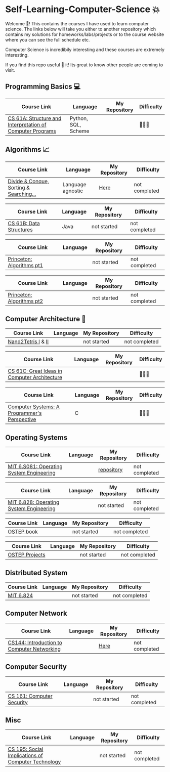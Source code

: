 # Self-Learning-Computer-Science :collision:

Welcome 👋! This contains the courses I have used to learn computer science. The links below will take you either to another repository which contains my solutions for homeworks/labs/projects or to the course website where you can see the full schedule etc.

Computer Science is incredibily interesting and these courses are extremely interesting.

If you find this repo useful :star2: it! Its great to know other people are coming to visit.


## Programming Basics :computer:

| Course Link | Language | My Repository | Difficulty | 
| ------------- | ------------- | ------------- | ------------- |
| [CS 61A: Structure and Interpretation of Computer Programs](https://cs61a.org/)| Python, SQL, Scheme| | :star2::star2::star2: |


## Algorithms :chart_with_upwards_trend:
| Course Link | Language | My Repository | Difficulty | 
| ------------- | ------------- | ------------- | ------------- |
| [Divide & Conque, Sorting & Searching... ](https://www.coursera.org/learn/algorithms-divide-conquer)| Language agnostic | [Here](https://github.com/Lewisjohnward/divide-and-conquer-sorting-and-searching-and-randomized-algorithms) | not completed |

| Course Link | Language | My Repository | Difficulty | 
| ------------- | ------------- | ------------- | ------------- |
| [CS 61B: Data Structures](https://fa22.datastructur.es/)| Java | not started | not completed |

| Course Link | Language | My Repository | Difficulty | 
| ------------- | ------------- | ------------- | ------------- |
| [Princeton: Algorithms pt1](https://www.coursera.org/learn/algorithms-part1)|  | not started | not completed |

| Course Link | Language | My Repository | Difficulty | 
| ------------- | ------------- | ------------- | ------------- |
| [Princeton: Algorithms pt2](https://www.coursera.org/learn/algorithms-part2)|  | not started | not completed |

## Computer Architecture :wrench:

| Course Link | Language | My Repository | Difficulty | 
| ------------- | ------------- | ------------- | ------------- |
| [Nand2Tetris I](https://www.coursera.org/learn/build-a-computer/home/week/1) & [II](https://www.coursera.org/learn/nand2tetris2/home/welcome)|  | not started | not completed |

| Course Link | Language | My Repository | Difficulty | 
| ------------- | ------------- | ------------- | ------------- |
| [CS 61C: Great Ideas in Computer Architecture](https://inst.eecs.berkeley.edu/~cs61c/fa15/)| | | :star2::star2::star2: |

| Course Link | Language | My Repository | Difficulty | 
| ------------- | ------------- | ------------- | ------------- |
| [Computer Systems: A Programmer's Perspective](http://csapp.cs.cmu.edu/)| C | | :star2::star2::star2: |

## Operating Systems

| Course Link | Language | My Repository | Difficulty | 
| ------------- | ------------- | ------------- | ------------- |
| [MIT 6.S081: Operating System Engineering](https://pdos.csail.mit.edu/6.S081/2020/)| | [repository](https://github.com/Lewisjohnward/MIT-6.S081) | not completed |

| Course Link | Language | My Repository | Difficulty | 
| ------------- | ------------- | ------------- | ------------- |
| [MIT 6.828: Operating System Engineering](https://pdos.csail.mit.edu/6.828/2018/schedule.html)| | not started | not completed |

| Course Link | Language | My Repository | Difficulty | 
| ------------- | ------------- | ------------- | ------------- |
| [OSTEP book](https://pages.cs.wisc.edu/~remzi/OSTEP/)| | not started | not completed |

| Course Link | Language | My Repository | Difficulty | 
| ------------- | ------------- | ------------- | ------------- |
| [OSTEP Projects](https://github.com/remzi-arpacidusseau/ostep-projects)| | not started | not completed |

## Distributed System

| Course Link | Language | My Repository | Difficulty | 
| ------------- | ------------- | ------------- | ------------- |
| [MIT 6.824](https://pdos.csail.mit.edu/6.824/schedule.html)| | not started | not completed |

## Computer Network

| Course Link | Language | My Repository | Difficulty | 
| ------------- | ------------- | ------------- | ------------- |
| [CS144: Introduction to Computer Networking](https://www.scs.stanford.edu/10au-cs144/)|  | [Here](https://github.com/Lewisjohnward/cs144-intro-to-computer-networking) | not completed  |

## Computer Security

| Course Link | Language | My Repository | Difficulty | 
| ------------- | ------------- | ------------- | ------------- |
| [CS 161: Computer Security](https://cs161.org/)|  | not started | not completed  |

## Misc

| Course Link | Language | My Repository | Difficulty | 
| ------------- | ------------- | ------------- | ------------- |
| [CS 195: Social Implications of Computer Technology](https://inst.eecs.berkeley.edu/~cs195/fa22/)|  | not started | not completed  |
